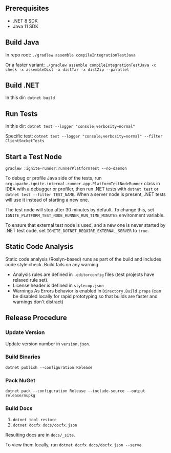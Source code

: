 ## Prerequisites
* .NET 8 SDK
* Java 11 SDK

## Build Java
In repo root:
`./gradlew assemble compileIntegrationTestJava`

Or a faster variant:
`./gradlew assemble compileIntegrationTestJava -x check -x assembleDist -x distTar -x distZip --parallel`

## Build .NET
In this dir: `dotnet build`

## Run Tests
In this dir: `dotnet test --logger "console;verbosity=normal"`

Specific test: `dotnet test --logger "console;verbosity=normal" --filter ClientSocketTests`

## Start a Test Node
`gradlew :ignite-runner:runnerPlatformTest --no-daemon`

To debug or profile Java side of the tests, run `org.apache.ignite.internal.runner.app.PlatformTestNodeRunner` class in IDEA with a debugger or profiler,
then run .NET tests with `dotnet test` or `dotnet test --filter TEST_NAME`. When a server node is present, .NET tests will use it instead of starting a new one.

The test node will stop after 30 minutes by default.
To change this, set `IGNITE_PLATFORM_TEST_NODE_RUNNER_RUN_TIME_MINUTES` environment variable.

To ensure that external test node is used, and a new one is never started by .NET test code, set `IGNITE_DOTNET_REQUIRE_EXTERNAL_SERVER` to `true`.

## Static Code Analysis

Static code analysis (Roslyn-based) runs as part of the build and includes code style check. Build fails on any warning.
* Analysis rules are defined in `.editorconfig` files (test projects have relaxed rule set).
* License header is defined in `stylecop.json`
* Warnings As Errors behavior is enabled in `Directory.Build.props` (can be disabled locally for rapid prototyping so that builds are faster and warnings don't distract)

## Release Procedure

### Update Version

Update version number in `version.json`.

### Build Binaries
`dotnet publish --configuration Release`

### Pack NuGet
`dotnet pack --configuration Release --include-source --output release/nupkg`

### Build Docs
1. `dotnet tool restore`
2. `dotnet docfx docs/docfx.json`

Resulting docs are in `docs/_site`.

To view them locally, run `dotnet docfx docs/docfx.json --serve`.
